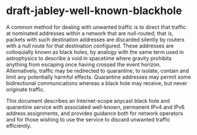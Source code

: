draft-jabley-well-known-blackhole
================================

   A common method for dealing with unwanted traffic is to direct that
   traffic at nominated addresses within a network that are null-routed;
   that is, packets with such destination addresses are discarded
   silently by routers with a null route for that destination
   configured.  These addresses are colloquially known as black holes,
   by analogy with the same term used in astrophysics to describe a void
   in spacetime where gravity prohibits anything from escaping once
   having crossed the event horizon.  Alternatively, traffic may be
   redirected to quarantine, to isolate, contain and limit any
   potentially harmful effects.  Quarantine addresses may permit some
   bidirectional communications whereas a black hole may receive, but
   never originate traffic.

   This document describes an Internet-scope anycast black hole and
   quarantine service with associated well-known, permanent IPv4 and
   IPv6 address assignments, and provides guidance both for network
   operators and for those wishing to use the service to discard
   unwanted traffic efficiently.

